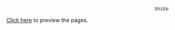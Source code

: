 

                                                          UniGo



[Click here](https://htmlpreview.github.io/?https://github.com/krupalpatel45/Due-Date-is-the-Do-Date/blob/7f169d43f962c4bf00e77b1ceaf8496ad5860323/AppCode/Unigo_Code_V1/home.html) to preview the pages.

